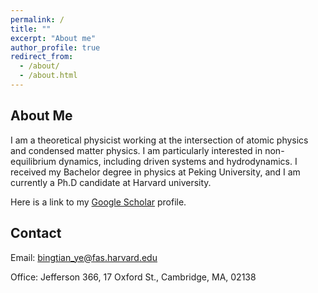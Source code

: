 ```yaml
---
permalink: /
title: ""
excerpt: "About me"
author_profile: true
redirect_from: 
  - /about/
  - /about.html
---
```


About Me
-----
I am a theoretical physicist working at the intersection of atomic physics and condensed matter physics. I am particularly interested in non-equilibrium dynamics, including driven systems and hydrodynamics. I received my Bachelor degree in physics at Peking University, and I am currently a Ph.D candidate at Harvard university. 

Here is a link to my [Google Scholar](https://scholar.google.com/citations?user=SUtUnpAAAAAJ&hl=en&oi=ao) profile.

Contact
-----
Email: bingtian_ye@fas.harvard.edu

Office: Jefferson 366, 17 Oxford St., Cambridge, MA, 02138
